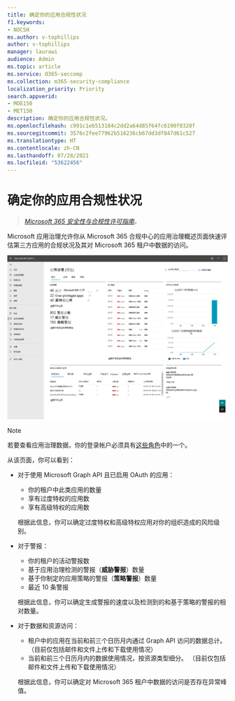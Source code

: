 ```yaml
---
title: 确定你的应用合规性状况
f1.keywords:
- NOCSH
ms.author: v-tophillips
author: v-tophillips
manager: laurawi
audience: Admin
ms.topic: article
ms.service: O365-seccomp
ms.collection: m365-security-compliance
localization_priority: Priority
search.appverid:
- MOE150
- MET150
description: 确定你的应用合规性状况。
ms.openlocfilehash: c991c1eb513184c2dd2a64d85f64fc6190f0320f
ms.sourcegitcommit: 3576c2fee77962b516236cb67dd3df847d61c527
ms.translationtype: HT
ms.contentlocale: zh-CN
ms.lasthandoff: 07/28/2021
ms.locfileid: "53622456"
---
```

# <a name="determine-your-app-compliance-posture"></a>确定你的应用合规性状况

>*[Microsoft 365 安全性与合规性许可指南](https://aka.ms/ComplianceSD)。*

Microsoft 应用治理允许你从 Microsoft 365 合规中心的应用治理概述页面快速评估第三方应用的合规状况及其对 Microsoft 365 租户中数据的访问。

![Microsoft 365 合规中心内的应用治理概述页面](..\media\manage-app-protection-governance\mapg-cc-overview.png)

>[!Note]
> 若要查看应用治理数据，你的登录帐户必须具有[这些角色](app-governance-get-started.md#administrator-roles)中的一个。
>

从该页面，你可以看到：

- 对于使用 Microsoft Graph API 且已启用 OAuth 的应用：

  - 你的租户中此类应用的数量
  - 享有过度特权的应用数
  - 享有高级特权的应用数

  根据此信息，你可以确定过度特权和高级特权应用对你的组织造成的风险级别。

- 对于警报：

  - 你的租户的活动警报数
  - 基于应用治理检测的警报（**威胁警报**）数量
  - 基于你制定的应用策略的警报（**策略警报**）数量
  - 最近 10 条警报

  根据此信息，你可以确定生成警报的速度以及检测到的和基于策略的警报的相对数量。

- 对于数据和资源访问：

  - 租户中的应用在当前和前三个日历月内通过 Graph API 访问的数据总计。 （目前仅包括邮件和文件上传和下载使用情况）
  - 当前和前三个日历月内的数据使用情况，按资源类型细分。 （目前仅包括邮件和文件上传和下载使用情况）

  根据此信息，你可以确定对 Microsoft 365 租户中数据的访问是否存在异常峰值。
